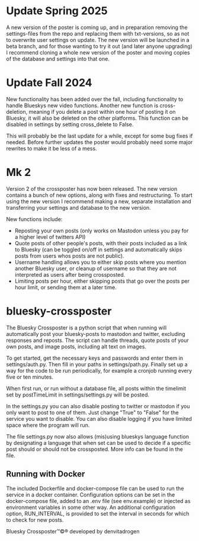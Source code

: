 # Update Spring 2025

A new version of the poster is coming up, and in preparation removing the settings-files from the repo and replacing them with txt-versions, so as not to overwrite user settings on update. The new version will be launched in a beta branch, and for those wanting to try it out (and later anyone upgrading) I recommend cloning a whole new version of the poster and moving copies of the database and settings into that one.

# Update Fall 2024

New functionality has been added over the fall, including functionality to handle Blueskys new video functions. Another new function is cross-deletion, meaning if you delete a post within one hour of posting it on Bluesky, it will also be deleted on the other platforms. This function can be disabled in settings by setting cross_delete to False.

This will probably be the last update for a while, except for some bug fixes if needed. Before further updates the poster would probably need some major rewrites to make it be less of a mess.

# Mk 2

Version 2 of the crossposter has now been released. The new version contains a bunch of new options, along with fixes and restructuring. To start using the new version I recommend making a new, separate installation and transferring your settings and database to the new version. 

New functions include:
- Reposting your own posts (only works on Mastodon unless you pay for a higher level of twitters API)
- Quote posts of other people's posts, with their posts included as a link to Bluesky (can be toggled on/off in settings and automatically skips posts from users whos posts are not public).
- Username handling allows you to either skip posts where you mention another Bluesky user, or cleanup of username so that they are not interpreted as users after being crossposted.
- Limiting posts per hour, either skipping posts that go over the posts per hour limit, or sending them at a later time.

# bluesky-crossposter

The Bluesky Crossposter is a python script that when running will automatically post your bluesky-posts to mastodon and twitter, excluding responses and reposts. The script can handle threads, quote posts of your own posts, and image posts, including alt text on images. 

To get started, get the necessary keys and passwords and enter them in settings/auth.py. Then fill in your paths in settings/path.py. Finally set up a way for the code to be run periodically, for example a cronjob running every five or ten minutes.

When first run, or run without a database file, all posts within the timelimit set by postTimeLimit in settings/settings.py will be posted.

In the settings.py you can also disable posting to twitter or mastodon if you only want to post to one of them. Just change "True" to "False" for the service you want to disable. You can also disable logging if you have limited space where the program will run.

The file settings.py now also allows (mis)using blueskys language function by designating a language that when set can be used to decide if a specific post should or should not be crossposted. More info can be found in the file.

## Running with Docker
The included Dockerfile and docker-compose file can be used to run the service in a docker container. Configuration options can be set in the docker-compose file, added to an .env file (see env.example) or injected as environment variables in some other way. An additional configuration option, RUN_INTERVAL, is provided to set the interval in seconds for which to check for new posts.

Bluesky Crossposter™©® developed by denvitadrogen
